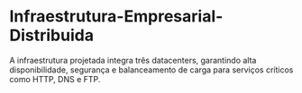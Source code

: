 # Infraestrutura-Empresarial-Distribuida
A infraestrutura projetada integra três datacenters, garantindo alta disponibilidade, segurança e balanceamento de carga para serviços críticos como HTTP, DNS e FTP.
